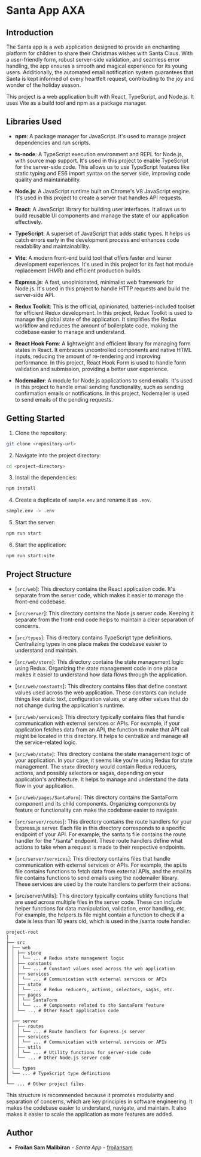 # Santa App AXA

## Introduction

The Santa app is a web application designed to provide an enchanting platform for children to share their Christmas wishes with Santa Claus. With a user-friendly form, robust server-side validation, and seamless error handling, the app ensures a smooth and magical experience for its young users. Additionally, the automated email notification system guarantees that Santa is kept informed of every heartfelt request, contributing to the joy and wonder of the holiday season.

This project is a web application built with React, TypeScript, and Node.js. It uses Vite as a build tool and npm as a package manager.

## Libraries Used

- **npm**: A package manager for JavaScript. It's used to manage project dependencies and run scripts.

- **ts-node**: A TypeScript execution environment and REPL for Node.js, with source map support. It's used in this project to enable TypeScript for the server-side code. This allows us to use TypeScript features like static typing and ES6 import syntax on the server side, improving code quality and maintainability.

- **Node.js**: A JavaScript runtime built on Chrome's V8 JavaScript engine. It's used in this project to create a server that handles API requests.

- **React**: A JavaScript library for building user interfaces. It allows us to build reusable UI components and manage the state of our application effectively.

- **TypeScript**: A superset of JavaScript that adds static types. It helps us catch errors early in the development process and enhances code readability and maintainability.

- **Vite**: A modern front-end build tool that offers faster and leaner development experiences. It's used in this project for its fast hot module replacement (HMR) and efficient production builds.

- **Express.js**: A fast, unopinionated, minimalist web framework for Node.js. It's used in this project to handle HTTP requests and build the server-side API.

- **Redux Toolkit**: This is the official, opinionated, batteries-included toolset for efficient Redux development. In this project, Redux Toolkit is used to manage the global state of the application. It simplifies the Redux workflow and reduces the amount of boilerplate code, making the codebase easier to manage and understand.

- **React Hook Form**: A lightweight and efficient library for managing form states in React. It embraces uncontrolled components and native HTML inputs, reducing the amount of re-rendering and improving performance. In this project, React Hook Form is used to handle form validation and submission, providing a better user experience.

- **Nodemailer**: A module for Node.js applications to send emails. It's used in this project to handle email sending functionality, such as sending confirmation emails or notifications. In this project, Nodemailer is used to send emails of the pending requests.

## Getting Started

1. Clone the repository:

```sh
git clone <repository-url>
```

2. Navigate into the project directory:

```sh
cd <project-directory>
```

3. Install the dependencies:

```sh
npm install
```

4. Create a duplicate of `sample.env` and rename it as `.env`.

```sh
sample.env -> .env
```

5. Start the server:

```sh
npm run start
```

6. Start the application:

```sh
npm run start:vite
```

## Project Structure

- [`src/web`]: This directory contains the React application code. It's separate from the server code, which makes it easier to manage the front-end codebase.

- [`src/server`]: This directory contains the Node.js server code. Keeping it separate from the front-end code helps to maintain a clear separation of concerns.

- [`src/types`]: This directory contains TypeScript type definitions. Centralizing types in one place makes the codebase easier to understand and maintain.

- [`src/web/store`]: This directory contains the state management logic using Redux. Organizing the state management code in one place makes it easier to understand how data flows through the application.

- [`src/web/constants`]: This directory contains files that define constant values used across the web application. These constants can include things like static text, configuration values, or any other values that do not change during the application's runtime.

- [`src/web/services`]: This directory typically contains files that handle communication with external services or APIs. For example, if your application fetches data from an API, the function to make that API call might be located in this directory. It helps to centralize and manage all the service-related logic.

- [`src/web/state`]: This directory contains the state management logic of your application. In your case, it seems like you're using Redux for state management. The `state` directory would contain Redux reducers, actions, and possibly selectors or sagas, depending on your application's architecture. It helps to manage and understand the data flow in your application.

- [`src/web/pages/SantaForm`]: This directory contains the SantaForm component and its child components. Organizing components by feature or functionality can make the codebase easier to navigate.

- [`src/server/routes`]: This directory contains the route handlers for your Express.js server. Each file in this directory corresponds to a specific endpoint of your API. For example, the santa.ts file contains the route handler for the "/santa" endpoint. These route handlers define what actions to take when a request is made to their respective endpoints.

- [`src/server/services`]: This directory contains files that handle communication with external services or APIs. For example, the api.ts file contains functions to fetch data from external APIs, and the email.ts file contains functions to send emails using the nodemailer library. These services are used by the route handlers to perform their actions.

- [src/server/utils]: This directory typically contains utility functions that are used across multiple files in the server code. These can include helper functions for data manipulation, validation, error handling, etc. For example, the helpers.ts file might contain a function to check if a date is less than 10 years old, which is used in the /santa route handler.

```
project-root
│
├── src
│ ├── web
│ │ ├── store
│ │ │ └── ... # Redux state management logic
│ │ ├── constants
│ │ │ └── ... # Constant values used across the web application
│ │ ├── services
│ │ │ └── ... # Communication with external services or APIs
│ │ ├── state
│ │ │ └── ... # Redux reducers, actions, selectors, sagas, etc.
│ │ ├── pages
│ │ │ └── SantaForm
│ │ │ └── ... # Components related to the SantaForm feature
│ │ └── ... # Other React application code
│ │
│ ├── server
│ │ ├── routes
│ │ │ └── ... # Route handlers for Express.js server
│ │ ├── services
│ │ │ └── ... # Communication with external services or APIs
│ │ ├── utils
│ │ │ └── ... # Utility functions for server-side code
│ │ └── ... # Other Node.js server code
│ │
│ └── types
│ └── ... # TypeScript type definitions
│
└── ... # Other project files
```

This structure is recommended because it promotes modularity and separation of concerns, which are key principles in software engineering. It makes the codebase easier to understand, navigate, and maintain. It also makes it easier to scale the application as more features are added.

## Author

- **Froilan Sam Malibiran** - _Santa App_ - [froilansam](https://github.com/froilansam)

```

```
